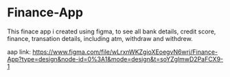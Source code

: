 # Finance-App
This finace app i created using figma, to see all bank details, credit score, finance, transation details, including atm, withdraw and withdrew. 

aap link: https://www.figma.com/file/wLrxnWKZgioXEoegvN6wrj/Finance-App?type=design&node-id=0%3A1&mode=design&t=soYZglmwD2PaFCX9-1
